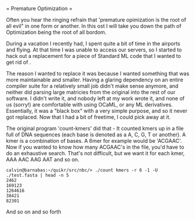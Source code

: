 = Premature Optimization =

Often you hear the ringing refrain that 'premature opimization is the root of all evil" in one form or another. In this ost I will take you down the path of Optimization being the root of all bordom.

During a vacation I recently had, I spent quite a bit of time in the airports and flying. At that time I was unable to access our servers, so I started to hack out a replacement for a piece of Standard ML code that I wanted to get rid of .

The reason I wanted to replace it was because I wanted something that was more maintainable and smaller.  Having a glaring dependency on an entire compiler suite for a relatively small job didn't make sense anymore, and neither did parsing large matricies from the original into the rest of our software. I didn't write it, and nobody left at my work wrote it, and none of us (sorry!) are comfortable with using OCaML, or any ML derivatives. Essentially, it was a "black box" with a very simple purpose, and so it never got replaced. Now that I had a bit of freetime, I could pick away at it.

The original program 'count-kmers' did that - It counted kmers up in a file full of DNA sequences (each base is denoted as a A, C, G, T or another). A kmer is a combination of bases. A 6mer for example would be 'ACGAAC'. Now if you wanted to know how many ACGAAC's in the file, you'd have to do an exhaustive search. That's not difficult, but we want it for each kmer, AAA AAC AAG AAT and so on.

    calvin@barnabas:~/quikr/src/nbc/> ./count kmers -r 6 -1 -U ./test.fasta | head -n 5
    2462
    169123
    1264616
    38421
    82301
    
And so on and so forth
